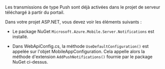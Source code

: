 Les transmissions de type Push sont déjà activées dans le projet de serveur téléchargé à partir du portail.

Dans votre projet ASP.NET, vous devez voir les éléments suivants :

* Le package NuGet `Microsoft.Azure.Mobile.Server.Notifications` est installé.

* Dans WebApiConfig.cs, la méthode `UseDefaultConfiguration()` est appelée sur l'objet MobileAppConfiguration. Cela appelle alors la méthode d'extension `AddPushNotifications()` fournie par le package NuGet ci-dessus.

<!---HONumber=July15_HO4-->
